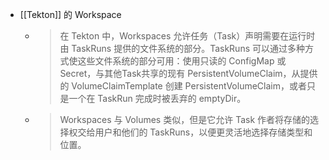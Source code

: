 - [[Tekton]] 的 Workspace
	- > 在 Tekton 中，Workspaces 允许任务（Task）声明需要在运行时由 TaskRuns 提供的文件系统的部分。TaskRuns 可以通过多种方式使这些文件系统的部分可用：使用只读的 ConfigMap 或 Secret，与其他Task共享的现有 PersistentVolumeClaim，从提供的 VolumeClaimTemplate 创建 PersistentVolumeClaim，或者只是一个在 TaskRun 完成时被丢弃的 emptyDir。
	- > Workspaces 与 Volumes 类似，但是它允许 Task 作者将存储的选择权交给用户和他们的 TaskRuns，以便更灵活地选择存储类型和位置。